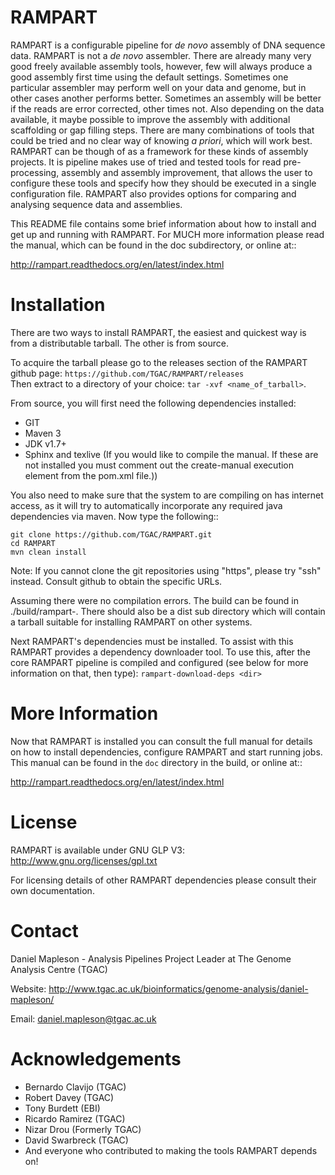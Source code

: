 RAMPART
=======

RAMPART is a configurable pipeline for *de novo* assembly of DNA sequence data. RAMPART is not a *de novo* assembler.
There are already many very good freely available assembly tools, however, few will always produce a good assembly first time
using the default settings. Sometimes one particular assembler may perform well on your data and genome, but in other
cases another performs better. Sometimes an assembly will be better if the reads are error corrected, other times not.
Also depending on the data available, it maybe possible to improve the assembly with additional scaffolding or gap
filling steps. There are many combinations of tools that could be tried and no clear way of knowing *a priori*, which will
work best. RAMPART can be though of as a framework for these kinds of assembly projects. It is pipeline makes use of
tried and tested tools for read pre-processing, assembly and assembly improvement, that allows the user to configure
these tools and specify how they should be executed in a single configuration file. RAMPART also provides options for
comparing and analysing sequence data and assemblies.

This README file contains some brief information about how to install and get up and running with RAMPART.  For MUCH more
information please read the manual, which can be found in the doc subdirectory, or online at::

http://rampart.readthedocs.org/en/latest/index.html


Installation
============

There are two ways to install RAMPART, the easiest and quickest way is from a distributable tarball.  The other is from
source.

To acquire the tarball please go to the releases section of the RAMPART github page: ``https://github.com/TGAC/RAMPART/releases``   
Then extract to a directory of your choice: ``tar -xvf <name_of_tarball>``.

From source, you will first need the following dependencies installed:

* GIT
* Maven 3
* JDK v1.7+
* Sphinx and texlive (If you would like to compile the manual.  If these are not installed you must comment out the create-manual execution element from the pom.xml file.))

You also need to make sure that the system to are compiling on has internet access, as it will try to automatically
incorporate any required java dependencies via maven. Now type the following::

    git clone https://github.com/TGAC/RAMPART.git
    cd RAMPART
    mvn clean install

Note: If you cannot clone the git repositories using "https", please try "ssh" instead. Consult github to obtain the
specific URLs.

Assuming there were no compilation errors. The build can be found in ./build/rampart-<version>. There should also be a
dist sub directory which will contain a tarball suitable for installing RAMPART on other systems.

Next RAMPART's dependencies must be installed. To assist with this RAMPART provides a dependency downloader tool.
To use this, after the core RAMPART pipeline is compiled and configured (see below for more information on that, then
type): ``rampart-download-deps <dir>``


More Information
================

Now that RAMPART is installed you can consult the full manual for details on how to install dependencies, configure
RAMPART and start running jobs.  This manual can be found in the ``doc`` directory in the build, or online at::

   http://rampart.readthedocs.org/en/latest/index.html


License
=======

RAMPART is available under GNU GLP V3: http://www.gnu.org/licenses/gpl.txt

For licensing details of other RAMPART dependencies please consult their own documentation.


Contact
=======

Daniel Mapleson - Analysis Pipelines Project Leader at The Genome Analysis Centre (TGAC)

Website: http://www.tgac.ac.uk/bioinformatics/genome-analysis/daniel-mapleson/

Email: daniel.mapleson@tgac.ac.uk




Acknowledgements
================

* Bernardo Clavijo (TGAC)
* Robert Davey (TGAC)
* Tony Burdett (EBI)
* Ricardo Ramirez (TGAC)
* Nizar Drou (Formerly TGAC)
* David Swarbreck (TGAC)
* And everyone who contributed to making the tools RAMPART depends on!
